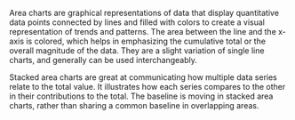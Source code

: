 Area charts are graphical representations of data that display quantitative data points connected by lines and filled with colors to create a visual representation of trends and patterns. The area between the line and the x-axis is colored, which helps in emphasizing the cumulative total or the overall magnitude of the data. They are a slight variation of single line charts, and generally can be used interchangeably.

Stacked area charts are great at communicating how multiple data series relate to the total value. It illustrates how each series compares to the other in their contributions to the total. The baseline is moving in stacked area charts, rather than sharing a common baseline in overlapping areas.
